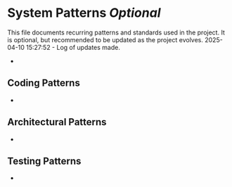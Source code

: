 # System Patterns *Optional*

This file documents recurring patterns and standards used in the project.
It is optional, but recommended to be updated as the project evolves.
2025-04-10 15:27:52 - Log of updates made.

*

## Coding Patterns

*   

## Architectural Patterns

*   

## Testing Patterns

*